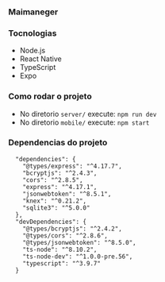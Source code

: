 ### Maimaneger
  

### Tocnologias

- Node.js
- React Native
- TypeScript
- Expo

### Como rodar o projeto
 
- No diretorio `server/` execute: `npm run dev`
- No diretorio `mobile/` execute: `npm start`

### Dependencias do projeto

	  "dependencies": {
		"@types/express": "^4.17.7",
		"bcryptjs": "^2.4.3",
		"cors": "^2.8.5",
		"express": "^4.17.1",
		"jsonwebtoken": "^8.5.1",
		"knex": "^0.21.2",
		"sqlite3": "^5.0.0"
	  },
	  "devDependencies": {
		"@types/bcryptjs": "^2.4.2",
		"@types/cors": "^2.8.6",
		"@types/jsonwebtoken": "^8.5.0",
		"ts-node": "^8.10.2",
		"ts-node-dev": "^1.0.0-pre.56",
		"typescript": "^3.9.7"
	  }

